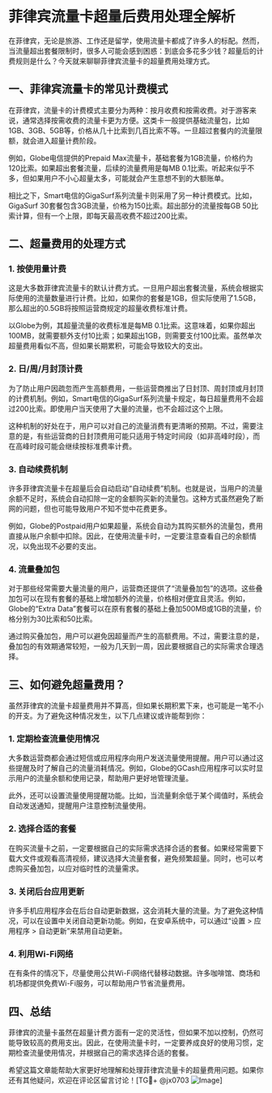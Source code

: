 # 菲律宾流量卡超量后费用处理全解析

在菲律宾，无论是旅游、工作还是留学，使用流量卡都成了许多人的标配。然而，当流量超出套餐限制时，很多人可能会感到困惑：到底会多花多少钱？超量后的计费规则是什么？今天就来聊聊菲律宾流量卡的超量费用处理方式。

## 一、菲律宾流量卡的常见计费模式

在菲律宾，流量卡的计费模式主要分为两种：按月收费和按需收费。对于游客来说，通常选择按需收费的流量卡更为方便。这类卡一般提供基础流量包，比如1GB、3GB、5GB等，价格从几十比索到几百比索不等。一旦超过套餐内的流量限额，就会进入超量计费阶段。

例如，Globe电信提供的Prepaid Max流量卡，基础套餐为1GB流量，价格约为120比索。如果超出套餐流量，后续的流量费用是每MB 0.1比索。听起来似乎不多，但如果用户不小心超量太多，可能就会产生意想不到的大额账单。

相比之下，Smart电信的GigaSurf系列流量卡则采用了另一种计费模式。比如，GigaSurf 30套餐包含3GB流量，价格为150比索。超出部分的流量按每GB 50比索计算，但有一个上限，即每天最高收费不超过200比索。

## 二、超量费用的处理方式

### 1. **按使用量计费**
这是大多数菲律宾流量卡的默认计费方式。一旦用户超出套餐流量，系统会根据实际使用的流量数量进行计费。比如，如果你的套餐是1GB，但实际使用了1.5GB，那么超出的0.5GB将按照运营商规定的超量收费标准计费。

以Globe为例，其超量流量的收费标准是每MB 0.1比索。这意味着，如果你超出100MB，就需要额外支付10比索；如果超出1GB，则需要支付100比索。虽然单次超量费用看似不高，但如果长期累积，可能会导致较大的支出。

### 2. **日/周/月封顶计费**
为了防止用户因疏忽而产生高额费用，一些运营商推出了日封顶、周封顶或月封顶的计费机制。例如，Smart电信的GigaSurf系列流量卡规定，每日超量费用不会超过200比索。即使用户当天使用了大量的流量，也不会超过这个上限。

这种机制的好处在于，用户可以对自己的流量消费有更清晰的预期。不过，需要注意的是，有些运营商的日封顶费用可能只适用于特定时间段（如非高峰时段），而在高峰时段可能会继续按标准费率计费。

### 3. **自动续费机制**
许多菲律宾流量卡在超量后会自动启动“自动续费”机制。也就是说，当用户的流量余额不足时，系统会自动扣除一定的金额购买新的流量包。这种方式虽然避免了断网的问题，但也可能导致用户不知不觉中花费更多。

例如，Globe的Postpaid用户如果超量，系统会自动为其购买额外的流量包，费用直接从账户余额中扣除。因此，在使用流量卡时，一定要注意查看自己的余额情况，以免出现不必要的支出。

### 4. **流量叠加包**
对于那些经常需要大量流量的用户，运营商还提供了“流量叠加包”的选项。这些叠加包可以在现有套餐的基础上增加额外的流量，价格相对便宜且灵活。例如，Globe的“Extra Data”套餐可以在原有套餐的基础上叠加500MB或1GB的流量，价格分别为30比索和50比索。

通过购买叠加包，用户可以避免因超量而产生的高额费用。不过，需要注意的是，叠加包的有效期通常较短，一般为几天到一周，因此要根据自己的实际需求合理选择。

## 三、如何避免超量费用？

虽然菲律宾的流量卡超量费用并不算高，但如果长期积累下来，也可能是一笔不小的开支。为了避免这种情况发生，以下几点建议或许能帮到你：

### 1. **定期检查流量使用情况**
大多数运营商都会通过短信或应用程序向用户发送流量使用提醒。用户可以通过这些提醒及时了解自己的流量消耗情况。例如，Globe的GCash应用程序可以实时显示用户的流量余额和使用记录，帮助用户更好地管理流量。

此外，还可以设置流量使用提醒功能。比如，当流量剩余低于某个阈值时，系统会自动发送通知，提醒用户注意控制流量使用。

### 2. **选择合适的套餐**
在购买流量卡之前，一定要根据自己的实际需求选择合适的套餐。如果经常需要下载大文件或观看高清视频，建议选择大流量套餐，避免频繁超量。同时，也可以考虑购买叠加包，以应对临时性的流量需求。

### 3. **关闭后台应用更新**
许多手机应用程序会在后台自动更新数据，这会消耗大量的流量。为了避免这种情况，可以在设置中关闭自动更新功能。例如，在安卓系统中，可以通过“设置 > 应用程序 > 自动更新”来禁用自动更新。

### 4. **利用Wi-Fi网络**
在有条件的情况下，尽量使用公共Wi-Fi网络代替移动数据。许多咖啡馆、商场和机场都提供免费Wi-Fi服务，可以帮助用户节省流量费用。

## 四、总结

菲律宾的流量卡虽然在超量计费方面有一定的灵活性，但如果不加以控制，仍然可能导致较高的费用支出。因此，在使用流量卡时，一定要养成良好的使用习惯，定期检查流量使用情况，并根据自己的需求选择合适的套餐。

希望这篇文章能帮助大家更好地理解和处理菲律宾流量卡的超量费用问题。如果你还有其他疑问，欢迎在评论区留言讨论！[TG💪+ @jx0703 ![Image](https://github.com/user-attachments/assets/dbca1d08-cadb-493c-b0ec-ad6f7a83f270)]